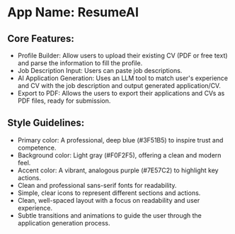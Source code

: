 # **App Name**: ResumeAI

## Core Features:

- Profile Builder: Allow users to upload their existing CV (PDF or free text) and parse the information to fill the profile.
- Job Description Input: Users can paste job descriptions.
- AI Application Generation: Uses an LLM tool to match user's experience and CV with the job description and output generated application/CV.
- Export to PDF: Allows the users to export their applications and CVs as PDF files, ready for submission.

## Style Guidelines:

- Primary color: A professional, deep blue (#3F51B5) to inspire trust and competence.
- Background color: Light gray (#F0F2F5), offering a clean and modern feel.
- Accent color: A vibrant, analogous purple (#7E57C2) to highlight key actions.
- Clean and professional sans-serif fonts for readability.
- Simple, clear icons to represent different sections and actions.
- Clean, well-spaced layout with a focus on readability and user experience.
- Subtle transitions and animations to guide the user through the application generation process.